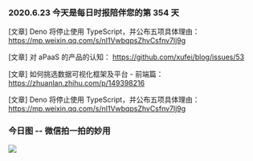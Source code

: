 ### 2020.6.23 今天是每日时报陪伴您的第 354 天

[文章] Deno 将停止使用 TypeScript，并公布五项具体理由： <https://mp.weixin.qq.com/s/nl1VwbqpsZhvCsfnv7lj9g>

[文章] 对 aPaaS 的产品的认知： <https://github.com/xufei/blog/issues/53>

[文章] 如何挑选数据可视化框架及平台 - 前端篇： <https://zhuanlan.zhihu.com/p/149398216>

[文章] Deno 将停止使用 TypeScript，并公布五项具体理由： <https://mp.weixin.qq.com/s/nl1VwbqpsZhvCsfnv7lj9g>

### 今日图 -- 微信拍一拍的妙用

![](https://user-images.githubusercontent.com/6063358/85303804-904da080-b4dd-11ea-8cd5-9d259f1de53f.png)
